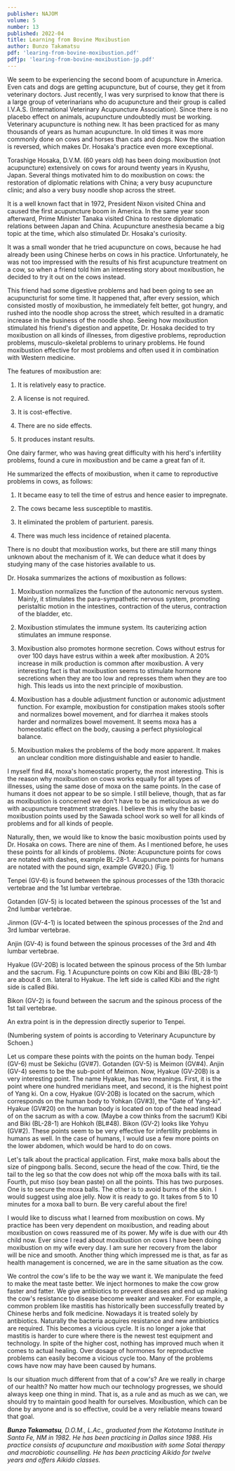 ```yaml
---
publisher: NAJOM
volume: 5
number: 13
published: 2022-04
title: Learning from Bovine Moxibustion
author: Bunzo Takamatsu
pdf: 'learing-from-bovine-moxibustion.pdf'
pdfjp: 'learing-from-bovine-moxibustion-jp.pdf'
---
```


We seem to be experiencing the second boom of acupuncture in America. Even cats and dogs are getting acupuncture, but of course, they get it from veterinary doctors. Just recently, I was very surprised to know that there is a large group of veterinarians who do acupuncture and their group is called I.V.A.S. (International Veterinary Acupuncture Association).<!--more--> Since there is no placebo effect on animals, acupuncture undoubtedly must be working. Veterinary acupuncture is nothing new. It has been practiced for as many thousands of years as human acupuncture. In old times it was more commonly done on cows and horses than cats and dogs. Now the situation is reversed, which makes Dr. Hosaka's practice even more exceptional.

Torashige Hosaka, D.V.M. (60 years old) has been doing moxibustion (not acupuncture) extensively on cows for around twenty years in Kyushu, Japan. Several things motivated him to do moxibustion on cows: the restoration of diplomatic relations with China; a very busy acupuncture clinic; and also a very busy noodle shop across the street.

It is a well known fact that in 1972, President Nixon visited China and caused the first acupuncture boom in America. In the same year soon afterward, Prime Minister Tanaka visited China to restore diplomatic relations between Japan and China. Acupuncture anesthesia became a big topic at the time, which also stimulated Dr. Hosaka's curiosity.

It was a small wonder that he tried acupuncture on cows, because he had already been using Chinese herbs on cows in his practice. Unfortunately, he was not too impressed with the results of his first acupuncture treatment on a cow, so when a friend told him an interesting story about moxibustion, he decided to try it out on the cows instead.

This friend had some digestive problems and had been going to see an acupuncturist for some time. It happened that, after every session, which consisted mostly of moxibustion, he immediately felt better, got hungry, and rushed into the noodle shop across the street, which resulted in a dramatic increase in the business of the noodle shop. Seeing how moxibustion stimulated his friend's digestion and appetite, Dr. Hosaka decided to try moxibustion on all kinds of illnesses, from digestive problems, reproduction problems, musculo-skeletal problems to urinary problems. He found moxibustion effective for most problems and often used it in combination with Western medicine.

The features of moxibustion are:

1. It is relatively easy to practice.

2. A license is not required.

3. It is cost-effective.

4. There are no side effects.

5. It produces instant results.

One dairy farmer, who was having great difficulty with his herd's infertility problems, found a cure in moxibustion and be came a great fan of it.

He summarized the effects of moxibustion, when it came to reproductive problems in cows, as follows:

1. It became easy to tell the time of estrus and hence easier to impregnate.

2. The cows became less susceptible to mastitis.

3. It eliminated the problem of parturient. paresis.

4. There was much less incidence of retained placenta.

There is no doubt that moxibustion works, but there are still many things unknown about the mechanism of it. We can deduce what it does by studying many of the case histories available to us.

Dr. Hosaka summarizes the actions of moxibustion as follows:

1. Moxibustion normalizes the function of the autonomic nervous system. Mainly, it stimulates the para-sympathetic nervous system, promoting peristaltic motion in the intestines, contraction of the uterus, contraction of the bladder, etc.

2. Moxibustion stimulates the immune system. Its cauterizing action stimulates an immune response.

3. Moxibustion also promotes hormone secretion. Cows without estrus for over 100 days have estrus within a week after moxibustion. A 20% increase in milk production is common after moxibustion. A very interesting fact is that moxibustion seems to stimulate hormone secretions when they are too low and represses them when they are too high. This leads us into the next principle of moxibustion.

4. Moxibustion has a double adjustment function or autonomic adjustment function. For example, moxibustion for constipation makes stools softer and normalizes bowel movement, and for diarrhea it makes stools harder and normalizes bowel movement. It seems moxa has a homeostatic effect on the body, causing a perfect physiological balance.

5. Moxibustion makes the problems of the body more apparent. It makes an unclear condition more distinguishable and easier to handle.

I myself find #4, moxa's homeostatic property, the most interesting. This is the reason why moxibustion on cows works equally for all types of illnesses, using the same dose of moxa on the same points. In the case of humans it does not appear to be so simple. I still believe, though, that as far as moxibustion is concerned we don't have to be as meticulous as we do with acupuncture treatment strategies. I believe this is why the basic moxibustion points used by the Sawada school work so well for all kinds of problems and for all kinds of people.

Naturally, then, we would like to know the basic moxibustion points used by Dr. Hosaka on cows. There are nine of them. As I mentioned before, he uses these points for all kinds of problems. (Note: Acupuncture points for cows are notated with dashes, example BL-28-1. Acupuncture points for humans are notated with the pound sign, example GV#20.) (Fig. 1)

Tenpei (GV-6) is found between the spinous processes of the 13th thoracic vertebrae and the 1st lumbar vertebrae.

Gotanden (GV-5) is located between the spinous processes of the 1st and 2nd lumbar vertebrae.

Jinmon (GV-4-1) is located between the spinous processes of the 2nd and 3rd lumbar vertebrae.

Anjin (GV-4) is found between the spinous processes of the 3rd and 4th lumbar vertebrae.

Hyakue (GV-20B) is located between the spinous process of the 5th lumbar and the sacrum. Fig. 1 Acupuncture points on cow Kibi and Biki (BL-28-1) are about 8 cm. lateral to Hyakue. The left side is called Kibi and the right side is called Biki.

Bikon (GV-2) is found between the sacrum and the spinous process of the 1st tail vertebrae.

An extra point is in the depression directly superior to Tenpei.

(Numbering system of points is according to Veterinary Acupuncture by Schoen.)

Let us compare these points with the points on the human body. Tenpei (GV-6) must be Sekichu (GV#7). Gotanden (GV-5) is Meimon (GV#4). Anjin (GV-4) seems to be the sub-point of Meimon. Now, Hyakue (GV-20B) is a very interesting point. The name Hyakue, has two meanings. First, it is the point where one hundred meridians meet, and second, it is the highest point of Yang ki. On a cow, Hyakue (GV-20B) is located on the sacrum, which corresponds on the human body to Yohkan (GV#3), the "Gate of Yang-ki". Hyakue (GV#20) on the human body is located on top of the head instead of on the sacrum as with a cow. (Maybe a cow thinks from the sacrum!) Kibi and Biki (BL-28-1) are Hohkoh (BL#48). Bikon (GV-2) looks like Yohyu (GV#2). These points seem to be very effective for infertility problems in humans as well. In the case of humans, I would use a few more points on the lower abdomen, which would be hard to do on cows.

Let's talk about the practical application. First, make moxa balls about the size of pingpong balls. Second, secure the head of the cow. Third, tie the tail to the leg so that the cow does not whip off the moxa balls with its tail. Fourth, put miso (soy bean paste) on all the points. This has two purposes. One is to secure the moxa balls. The other is to avoid burns of the skin. I would suggest using aloe jelly. Now it is ready to go. It takes from 5 to 10 minutes for a moxa ball to burn. Be very careful about the fire!

I would like to discuss what I learned from moxibustion on cows. My practice has been very dependent on moxibustion, and reading about moxibustion on cows reassured me of its power. My wife is due with our 4th child now. Ever since I read about moxibustion on cows I have been doing moxibustion on my wife every day. I am sure her recovery from the labor will be nice and smooth. Another thing which impressed me is that, as far as health management is concerned, we are in the same situation as the cow.

We control the cow's life to be the way we want it. We manipulate the feed to make the meat taste better. We inject hormones to make the cow grow faster and fatter. We give antibiotics to prevent diseases and end up making the cow's resistance to disease become weaker and weaker. For example, a common problem like mastitis has historically been successfully treated by Chinese herbs and folk medicine. Nowadays it is treated solely by antibiotics. Naturally the bacteria acquires resistance and new antibiotics are required. This becomes a vicious cycle. It is no longer a joke that mastitis is harder to cure where there is the newest test equipment and technology. In spite of the higher cost, nothing has improved much when it comes to actual healing. Over dosage of hormones for reproductive problems can easily become a vicious cycle too. Many of the problems cows have now may have been caused by humans.

Is our situation much different from that of a cow's? Are we really in charge of our health? No matter how much our technology progresses, we should always keep one thing in mind. That is, as a rule and as much as we can, we should try to maintain good health for ourselves. Moxibustion, which can be done by anyone and is so effective, could be a very reliable means toward that goal.

_**Bunzo Takamatsu**, D.O.M., L.Ac., graduated from the Kototama Institute in Santa Fe, NM in 1982. He has been practicing in Dallas since 1988. His practice consists of acupuncture and moxibustion with some Sotai therapy and macrobiotic counselling. He has been practicing Aikido for twelve years and offers Aikido classes._
